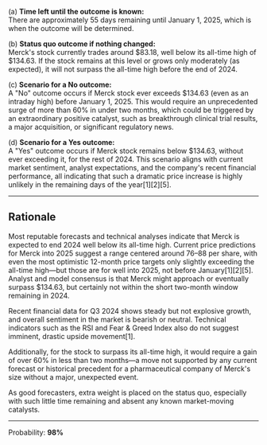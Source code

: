 (a) **Time left until the outcome is known:**  
There are approximately 55 days remaining until January 1, 2025, which is when the outcome will be determined.

(b) **Status quo outcome if nothing changed:**  
Merck's stock currently trades around $83.18, well below its all-time high of $134.63. If the stock remains at this level or grows only moderately (as expected), it will not surpass the all-time high before the end of 2024.

(c) **Scenario for a No outcome:**  
A "No" outcome occurs if Merck stock ever exceeds $134.63 (even as an intraday high) before January 1, 2025. This would require an unprecedented surge of more than 60% in under two months, which could be triggered by an extraordinary positive catalyst, such as breakthrough clinical trial results, a major acquisition, or significant regulatory news.

(d) **Scenario for a Yes outcome:**  
A "Yes" outcome occurs if Merck stock remains below $134.63, without ever exceeding it, for the rest of 2024. This scenario aligns with current market sentiment, analyst expectations, and the company's recent financial performance, all indicating that such a dramatic price increase is highly unlikely in the remaining days of the year[1][2][5].

---

## Rationale

Most reputable forecasts and technical analyses indicate that Merck is expected to end 2024 well below its all-time high. Current price predictions for Merck into 2025 suggest a range centered around $76–$88 per share, with even the most optimistic 12-month price targets only slightly exceeding the all-time high—but those are for well into 2025, not before January[1][2][5]. Analyst and model consensus is that Merck might approach or eventually surpass $134.63, but certainly not within the short two-month window remaining in 2024.

Recent financial data for Q3 2024 shows steady but not explosive growth, and overall sentiment in the market is bearish or neutral. Technical indicators such as the RSI and Fear & Greed Index also do not suggest imminent, drastic upside movement[1].

Additionally, for the stock to surpass its all-time high, it would require a gain of over 60% in less than two months—a move not supported by any current forecast or historical precedent for a pharmaceutical company of Merck's size without a major, unexpected event.

As good forecasters, extra weight is placed on the status quo, especially with such little time remaining and absent any known market-moving catalysts.

---

Probability: **98%**